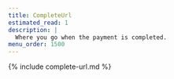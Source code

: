 ```yaml
---
title: CompleteUrl
estimated_read: 1
description: |
  Where you go when the payment is completed.
menu_order: 1500
---
```



{% include complete-url.md %}

